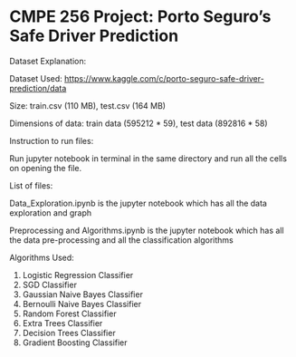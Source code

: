 # CMPE 256 Project: Porto Seguro’s Safe Driver Prediction

Dataset Explanation:

Dataset Used: https://www.kaggle.com/c/porto-seguro-safe-driver-prediction/data

Size: train.csv (110 MB), test.csv (164 MB)

Dimensions of data: train data (595212 * 59), test data (892816 * 58) 

Instruction to run files:

Run jupyter notebook in terminal in the same directory and run all the cells on opening the file.

List of files:

Data_Exploration.ipynb is the jupyter notebook which has all the data exploration and graph 

Preprocessing and Algorithms.ipynb is the jupyter notebook which has all the data pre-processing and all the classification algorithms

Algorithms Used:

1) Logistic Regression Classifier
2) SGD Classifier
3) Gaussian Naive Bayes Classifier
4) Bernoulli Naive Bayes Classifier
5) Random Forest Classifier 
6) Extra Trees Classifier
7) Decision Trees Classifier
8) Gradient Boosting Classifier 
